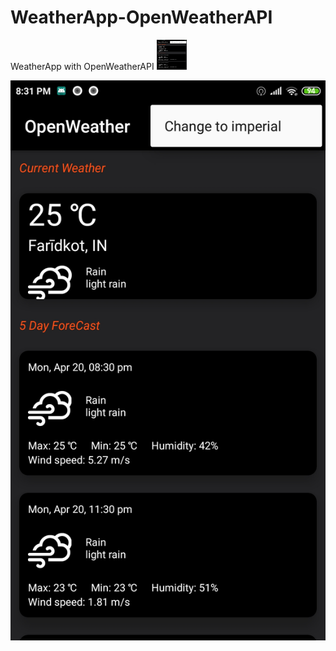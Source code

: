 # WeatherApp-OpenWeatherAPI
WeatherApp with OpenWeatherAPI
<a href="url"><img src="https://github.com/ManbirKakkar/WeatherApp-OpenWeatherAPI/blob/master/app_screenshot.jpg" height="48" width="48" ></a>

![Alt text](https://github.com/ManbirKakkar/WeatherApp-OpenWeatherAPI/blob/master/app_screenshot.jpg)

